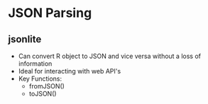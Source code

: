 # JSON Parsing

## jsonlite
- Can convert R object to JSON and vice versa without a loss of information
- Ideal for interacting with web API's
- Key Functions:
  - fromJSON()
  - toJSON()